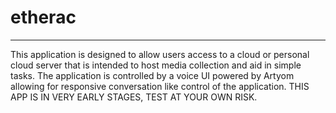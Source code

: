 # etherac
---
This application is designed to allow users access to a cloud or personal cloud server that is intended to host media collection and aid in simple tasks.  The application is controlled by a voice UI powered by Artyom allowing for responsive conversation like control of the application.  THIS APP IS IN VERY EARLY STAGES, TEST AT YOUR OWN RISK.

